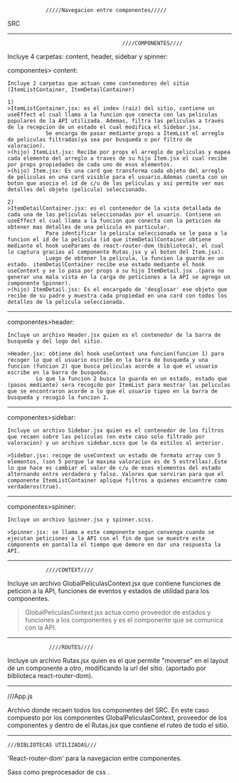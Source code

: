                 /////Navegacion entre componentes/////

SRC
***************************************************************************************************************************************************************************************************************************************************************************************************************************************************
                                        ////COMPONENTES////

Incluye 4 carpetas: content, header, sidebar y spinner:

componentes> content:

	Incluye 2 carpetas que actuan como contenedores del sitio (ItemListContainer, ItemDetailContainer)

    1)
	>ItemListContainer.jsx: es el index (raiz) del sitio, contiene un useEffect el cual llama a la funcion que conecta con las peliculas populares de la API utilizada. Ademas, filtra las peliculas a través de la recepcion de un estado el cual modifica el Sidebar.jsx.
				Se encarga de pasar mediante props a ItemList el arreglo de peliculas filtradas(ya sea por busqueda o por filtro de valoracion).
	>(hijo) ItemList.jsx: Recibe por props el arreglo de peliculas y mapea cada elemento del arreglo a traves de su hijo Item.jsx el cual recibe por props propiedades de cada uno de esos elementos.
	>(hijo) Item.jsx: Es una card que transforma cada objeto del arreglo de peliculas en una card visible para el usuario.Ademas cuenta con un boton que asocia el id de c/u de las peliculas y asi permite ver mas detalles del objeto (pelicula) seleccionado.	
   
    2)
	>ItemDetailContainer.jsx: es el contenedor de la vista detallada de cada una de las peliculas seleccionadas por el usuario. Contiene un useEffect el cual llama a la funcion que conecta con la peticion de obtener mas detalles de una pelicula en particular.
				Para identificar la pelicula seleccionada se le pasa a la funcion el id de la pelicula (id que itemDetailContainer obtiene mediante el hook useParams de react-router-dom (biblioteca), el cual lo captura gracias al componente Rutas.jsx y al boton del Item.jsx).
				Luego de obtener la pelicula, la funcion la guarda en un estado. itemDetailContainer recibe ese estado mediante el hook useContext y se lo pasa por props a su hijo ItemDetail.jsx .(para no generar una mala vista en la carga de peticiones a la API se agrego un componente Spinner).
	>(hijo) ItemDetail.jsx: Es el encargado de 'desglosar' ese objeto que recibe de su padre y muestra cada propiedad en una card con todos los detalles de la pelicula seleccionada.
****************************************************************************************************************************************************************************************************************************************************************************************************************************************************
componentes>header:

	Incluye un archivo Header.jsx quien es el contenedor de la barra de busqueda y del logo del sitio.

	>Header.jsx: obtiene del hook useContext una funcion(funcion 1) para recoger lo que el usuario escribe en la barra de busqueda y una funcion (funcion 2) que busca peliculas acorde a lo que el usuario escribe en la barra de busqueda.
		     Lo que la funcion 2 busca lo guarda en un estado, estado que (pasos mediante) sera recogido por ItemList para mostrar las peliculas que se encontraron acorde a lo que el usuario tipeo en la barra de busqueda y recogió la funcion 1.
*****************************************************************************************************************************************************************************************************************************************************************************************************************************************************
componentes>sidebar:
	
	Incluye un archivo Sidebar.jsx quien es el contenedor de los filtros que recaen sobre las peliculas (en este caso solo filtrado por valoracion) y un archivo sidebar.scss que le da estilos al anterior.

	>Sidebar.jsx: recoge de useContext un estado de formato array con 5 elementos, (son 5 porque la maxima valoracion es de 5 estrellas).Este lo que hace es cambiar el valor de c/u de esos elementos del estado alternando entre verdadero y falso. Valores que serviran para que el componente ItemListContainer aplique filtros a quienes encuentre como verdaderos(true).
******************************************************************************************************************************************************************************************************************************************************************************************************************************************************
componentes>spinner:
	
	Incluye un archivo Spinner.jsx y spinner.scss.

	>Spinner.jsx: se llama a este componente segun convenga cuando se ejecutan peticiones a la API con el fin de que se muestre este componente en pantalla el tiempo que demore en dar una respuesta la API.
******************************************************************************************************************************************************************************************************************************************************************************************************************************************************
 				////CONTEXT////

Incluye un archivo GlobalPeliculasContext.jsx que contiene funciones de peticion a la API, funciones de eventos y estados de utilidad para los componentes.

>GlobalPeliculasContext.jsx actua como proveedor de estados y funciones a los componentes y es el componente que se comunica con la API.

*******************************************************************************************************************************************************************************************************************************************************************************************************************************************************
			     ////ROUTES////

Incluye un archivo Rutas.jsx quien es el que permite "moverse" en el layout de un componente a otro, modificando la url del sitio. (aportado por biblioteca react-router-dom).

********************************************************************************************************************************************************************************************************************************************************************************************************************************************************
///App.js

Archivo donde recaen todos los componentes del SRC. En este caso compuesto por los componentes GlobalPeliculasContext, proveedor de los componentes y dentro de el Rutas.jsx que contiene el ruteo de todo el sitio.

***************************************************************************************************************************************************************************************************************************************************************************************************************************************************************
	///BIBLIOTECAS UTILIZADAS///

'React-router-dom' para la navegacion entre componentes.

Sass como preprocesador de css .

	
		    

